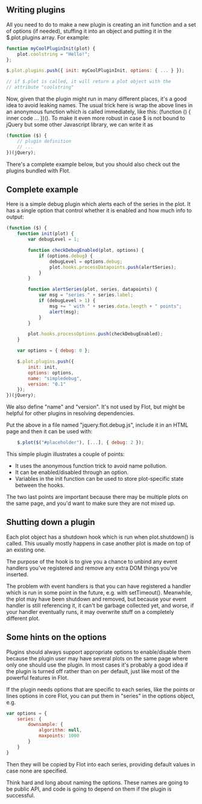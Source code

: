 ## Writing plugins ##

All you need to do to make a new plugin is creating an init function
and a set of options (if needed), stuffing it into an object and
putting it in the $.plot.plugins array. For example:

```js
function myCoolPluginInit(plot) {
	plot.coolstring = "Hello!";
};

$.plot.plugins.push({ init: myCoolPluginInit, options: { ... } });

// if $.plot is called, it will return a plot object with the
// attribute "coolstring"
```

Now, given that the plugin might run in many different places, it's
a good idea to avoid leaking names. The usual trick here is wrap the
above lines in an anonymous function which is called immediately, like
this: (function () { inner code ... })(). To make it even more robust
in case $ is not bound to jQuery but some other Javascript library, we
can write it as

```js
(function ($) {
	// plugin definition
	// ...
})(jQuery);
```

There's a complete example below, but you should also check out the
plugins bundled with Flot.


## Complete example ##

Here is a simple debug plugin which alerts each of the series in the
plot. It has a single option that control whether it is enabled and
how much info to output:

```js
(function ($) {
	function init(plot) {
		var debugLevel = 1;

		function checkDebugEnabled(plot, options) {
			if (options.debug) {
				debugLevel = options.debug;
				plot.hooks.processDatapoints.push(alertSeries);
			}
		}

		function alertSeries(plot, series, datapoints) {
			var msg = "series " + series.label;
			if (debugLevel > 1) {
				msg += " with " + series.data.length + " points";
				alert(msg);
			}
		}

		plot.hooks.processOptions.push(checkDebugEnabled);
	}

	var options = { debug: 0 };

	$.plot.plugins.push({
		init: init,
		options: options,
		name: "simpledebug",
		version: "0.1"
	});
})(jQuery);
```

We also define "name" and "version". It's not used by Flot, but might
be helpful for other plugins in resolving dependencies.

Put the above in a file named "jquery.flot.debug.js", include it in an
HTML page and then it can be used with:

```js
	$.plot($("#placeholder"), [...], { debug: 2 });
```

This simple plugin illustrates a couple of points:

 - It uses the anonymous function trick to avoid name pollution.
 - It can be enabled/disabled through an option.
 - Variables in the init function can be used to store plot-specific
	state between the hooks.

The two last points are important because there may be multiple plots
on the same page, and you'd want to make sure they are not mixed up.


## Shutting down a plugin ##

Each plot object has a shutdown hook which is run when plot.shutdown()
is called. This usually mostly happens in case another plot is made on
top of an existing one.

The purpose of the hook is to give you a chance to unbind any event
handlers you've registered and remove any extra DOM things you've
inserted.

The problem with event handlers is that you can have registered a
handler which is run in some point in the future, e.g. with
setTimeout(). Meanwhile, the plot may have been shutdown and removed,
but because your event handler is still referencing it, it can't be
garbage collected yet, and worse, if your handler eventually runs, it
may overwrite stuff on a completely different plot.


## Some hints on the options ##

Plugins should always support appropriate options to enable/disable
them because the plugin user may have several plots on the same page
where only one should use the plugin. In most cases it's probably a
good idea if the plugin is turned off rather than on per default, just
like most of the powerful features in Flot.

If the plugin needs options that are specific to each series, like the
points or lines options in core Flot, you can put them in "series" in
the options object, e.g.

```js
var options = {
	series: {
		downsample: {
			algorithm: null,
			maxpoints: 1000
		}
	}
}
```

Then they will be copied by Flot into each series, providing default
values in case none are specified.

Think hard and long about naming the options. These names are going to
be public API, and code is going to depend on them if the plugin is
successful.
